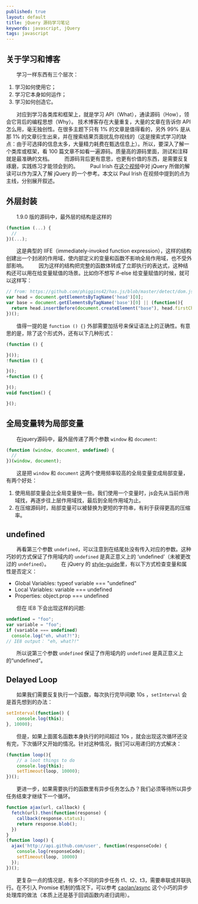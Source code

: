 ```yaml
---
published: true
layout: default
title: jQuery 源码学习笔记
keywords: javascript, jQuery
tags: javascript
---
```


## 关于学习和博客
　　学习一样东西有三个层次：

1. 学习如何使用它；
2. 学习它本身如何运作；
3. 学习如何创造它。

　　对应到学习各类库和框架上，就是学习 API（What），通读源码（How），领会它背后的编程思想（Why）。
技术博客存在大量重复，大量的文章在告诉你 API 怎么用，毫无独创性。在很多主题下只有 1% 的文章是值得看的，另外 99% 是从那 1% 的文章衍生出来，并在搜索结果页面扰乱你视线的（这是搜索式学习的缺点：由于可选择的信息太多，大量精力耗费在甄选信息上）。所以，要深入了解一个类库或框架，看 100 篇文章不如看一遍源码。质量高的源码里面，测试和注释就是最准确的文档。
　　而源码背后更有意思，也更有价值的东西，是需要反复琢磨，实践练习才能领会到的。
　　Paul Irish 在[这个视频](http://www.youtube.com/watch?v=i_qE1iAmjFg)中对 jQuery 所做的解读可以作为深入了解 jQuery  的一个参考。本文以 Paul Irish 在视频中提到的点为主线，分别展开叙述。

## 外层封装
　　1.9.0 版的源码中，最外层的结构是这样的

```javascript
(function (...) {
  //
})(...);
```

　　这是典型的 IIFE（immediately-invoked function expression），这样的结构创建出一个封闭的作用域，使内部定义的变量和函数不影响全局作用域，也不受外部影响。
　　因为这样的结构把完整的函数体转成了立即执行的表达式，这种结构还可以用在给变量赋值的场景。比如你不想写 if-else 给变量赋值的时候，就可以这样写：

```javascript
// from: https://github.com/phiggins42/has.js/blob/master/detect/dom.js#L143
var head = document.getElementsByTagName('head')[0];
var base = document.getElementsByTagName('base')[0] || (function(){
  return head.insertBefore(document.createElement("base"), head.firstChild);
})(); 
```

　　值得一提的是 `function () {}` 外部需要加括号来保证语法上的正确性。有意思的是，除了这个形式外，还有以下几种形式：

```javascript
(function () {

}());
!function () {

}();
+function () {

}();
void function() {

}();
```

## 全局变量转为局部变量

　　在jquery源码中，最外层传递了两个参数 `window` 和 `document`:

```javascript
(function (window, document, undefined) {
  //
})(window, document);
```

　　这是把 `window` 和 `document` 这两个使用频率较高的全局变量变成局部变量，有两个好处：
1. 使用局部变量会比全局变量快一些。我们使用一个变量时，js会先从当前作用域找，再逐步往上层作用域找，最后到全局作用域为止。
2. 在压缩源码时，局部变量可以被替换为更短的字符串，有利于获得更高的压缩率。


## undefined

　　再看第三个参数 `undefined`，可以注意到在结尾处没有传入对应的参数。这种巧妙的方式保证了作用域内的 `undefined` 是真正意义上的 ‘undefined’（未被更改过的 `undefined`）。
　　在 jQuery 的 [style-guide](http://contribute.jquery.org/style-guide/js/#type-checks)里，有以下方式检查变量和属性是否定义：

- Global Variables: typeof variable === "undefined"
- Local Variables: variable === undefined
- Properties: object.prop === undefined

　　但在 IE8 下会出现这样的问题:

```javascript
undefined = "foo";
var variable = "foo";
if (variable === undefined)
  console.log("eh, what?!");
// IE8 output： "eh, what?!"
```

　　所以说第三个参数 `undefined` 保证了作用域内的 `undefined` 是真正意义上的“undefined”。

## Delayed Loop
　　如果我们需要反复执行一个函数，每次执行完毕间歇 10s ，`setInterval` 会是首先想到的办法：

```javascript
setInterval(function() {
	console.log(this);
}, 10000);
```

　　但是，如果上面匿名函数本身执行的时间超过 10s ，就会出现这次循环还没有完，下次循环又开始的情况。针对这种情况，我们可以用递归的方式解决：

```javascript
(function loop(){
	// a loot things to do
	console.log(this);
	setTimeout(loop, 10000);
})();
```

　　更进一步，如果需要执行的函数里有异步任务怎么办？我们必须等待所以异步任务结束才继续下一个循环。

```javascript
function ajax(url, callback) {
  fetch(url).then(function(response) {
    callback(response.status);
    return response.blob();
  })
}
(function loop() {
  ajax('http://api.github.com/user', function(responseCode) {
    console.log(responseCode);
    setTimeout(loop, 10000)
  });
})();
```

　　更复杂一点的情况是，有多个不同的异步任务 t1、t2、t3，需要串联或并联执行。在不引入 Promise 机制的情况下，可以参考 [caolan/async](https://github.com/caolan/async) 这个小巧的异步处理库的做法（本质上还是基于回调函数内递归调用）。
